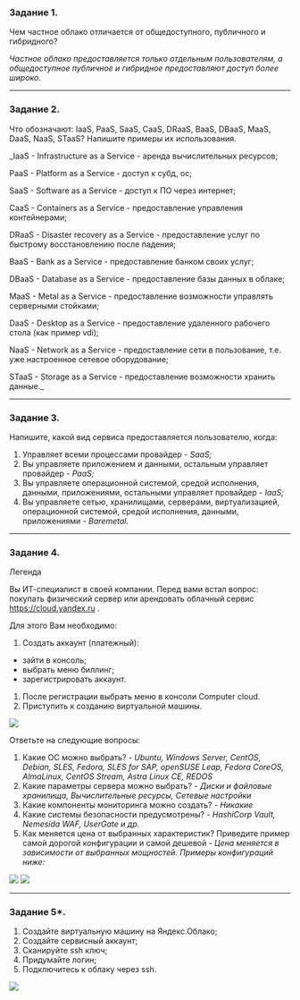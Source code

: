 ### Задание 1.
 
Чем частное облако отличается от общедоступного, публичного и гибридного?

_Частное облако предоставляется только отдельным пользователям, а общедоступное публичное и гибридное предоставляют доступ более широко._
 
---

### Задание 2.
 
Что обозначают: IaaS, PaaS, SaaS, CaaS, DRaaS, BaaS, DBaaS, MaaS, DaaS, NaaS, STaaS? 
Напишите примеры их использования.

_IaaS  - Infrastructure as a Service    - аренда вычислительных ресурсов;

PaaS  - Platform as a Service          - доступ к субд, ос;

SaaS  - Software as a Service          - доступ к ПО через интернет;

CaaS  - Containers as a Service        - предоставление управления контейнерами;

DRaaS - Disaster recovery as a Service - предоставление услуг по быстрому восстановлению после падения;

BaaS  - Bank as a Service              - предоставление банком своих услуг;

DBaaS - Database as a Service          - предоставление базы данных в облаке;

MaaS  - Metal as a Service             - предоставление возможности управлять серверными стойками;

DaaS  - Desktop as a Service           - предоставление удаленного рабочего стола (как пример vdi);

NaaS  - Network as a Service           - предоставление сети в пользование, т.е. уже настроенное сетевое оборудование;

STaaS - Storage as a Service           - предоставление возможности хранить данные._

---

### Задание 3.
 
Напишите, какой вид сервиса предоставляется пользователю, когда:
 
1. Управляет всеми процессами провайдер - _SaaS;_
1. Вы управляете приложением и данными, остальным управляет провайдер - _PaaS;_
1. Вы управляете операционной системой, средой исполнения, данными, приложениями, остальными управляет провайдер - _IaaS;_
1. Вы управляете сетью, хранилищами, серверами, виртуализацией, операционной системой, средой исполнения, данными, приложениями - _Baremetal._
 
---
 
### Задание 4.
 
Легенда
 
Вы ИТ-специалист в своей компании. Перед вами встал вопрос: покупать физический сервер или арендовать облачный сервис https://cloud.yandex.ru .
 
Для этого Вам необходимо:
1. Создать аккаунт (платежный):
  - зайти в консоль;
  - выбрать меню биллинг; 
  - зарегистрировать аккаунт.
1. После регистрации выбрать меню в консоли Computer cloud. 
1. Приступить к созданию виртуальной машины. 

![](https://github.com/guillotine666/nah/blob/master/virtualization/homeworks/tmp/6-1/compute_cloud.PNG)
 
Ответьте на следующие вопросы:

1. Какие ОС можно выбрать? - _Ubuntu, Windows Server, CentOS, Debian, SLES, Fedora, SLES for SAP, openSUSE Leap, Fedora CoreOS, AlmaLinux, CentOS Stream, Astra Linux CE, REDOS_
1. Какие параметры сервера можно выбрать? - _Диски и файловые хранилища, Вычислительные ресурсы, Сетевые настройки_
1. Какие компоненты мониторинга можно создать? - _Никакие_
1. Какие системы безопасности предусмотрены? - _HashiCorp Vault, Nemesida WAF, UserGate и др._
1. Как меняется цена от выбранных характеристик? Приведите пример самой дорогой конфигурации и самой дешевой - _Цена меняется в зависимости от выбранных мощностей. Примеры конфигураций ниже:_

![](https://github.com/guillotine666/nah/blob/master/virtualization/homeworks/tmp/6-1/cheep.PNG) ![](https://github.com/guillotine666/nah/blob/master/virtualization/homeworks/tmp/6-1/expensive.PNG)

---

### Задание 5*.
 
1. Создайте виртуальную машину на Яндекс.Облако;
1. Создайте сервисный аккаунт;
1. Сканируйте ssh ключ;
1. Придумайте логин;
1. Подключитесь к облаку через ssh. 

![](https://github.com/guillotine666/nah/blob/master/virtualization/homeworks/tmp/6-1/ssh_vm.png)

 
